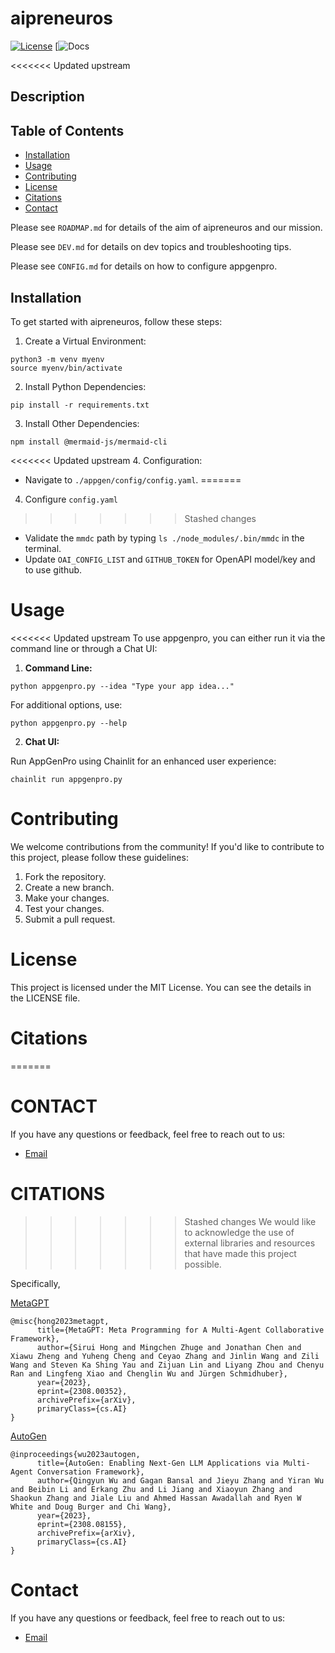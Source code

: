 # aipreneuros

[![License](https://img.shields.io/badge/License-MIT-blue.svg)](https://opensource.org/licenses/MIT)
[![Docs]()

<<<<<<< Updated upstream
## Description

## Table of Contents

- [Installation](#installation)
- [Usage](#usage)
- [Contributing](#contributing)
- [License](#license)
- [Citations](#citations)
- [Contact](#contact)

Please see `ROADMAP.md` for details of the aim of aipreneuros and our mission.

Please see `DEV.md` for details on dev topics and troubleshooting tips.

Please see `CONFIG.md` for details on how to configure appgenpro.


## Installation

To get started with aipreneuros, follow these steps:

1. Create a Virtual Environment:
```shell
python3 -m venv myenv
source myenv/bin/activate
```

2. Install Python Dependencies:
```shell
pip install -r requirements.txt
```

3. Install Other Dependencies:
```shell
npm install @mermaid-js/mermaid-cli
```

<<<<<<< Updated upstream
4. Configuration:
* Navigate to `./appgen/config/config.yaml`.
=======
4. Configure `config.yaml` 
>>>>>>> Stashed changes
* Validate the `mmdc` path by typing `ls ./node_modules/.bin/mmdc` in the terminal.
* Update `OAI_CONFIG_LIST` and `GITHUB_TOKEN` for OpenAPI model/key and to use github.

# Usage

<<<<<<< Updated upstream
To use appgenpro, you can either run it via the command line or through a Chat UI:

1. **Command Line:**

```shell
python appgenpro.py --idea "Type your app idea..."
```

For additional options, use:

```shell
python appgenpro.py --help
```

2. **Chat UI:**

Run AppGenPro using Chainlit for an enhanced user experience:

```shell
chainlit run appgenpro.py
```

# Contributing
We welcome contributions from the community! If you'd like to contribute to this project, please follow these guidelines:

1. Fork the repository.
2. Create a new branch.
3. Make your changes.
4. Test your changes.
5. Submit a pull request.

# License
This project is licensed under the MIT License. You can see the details in the LICENSE file.

# Citations
=======


# CONTACT
If you have any questions or feedback, feel free to reach out to us:

* [Email](mailto:improve.aipreneuros@gmail.com?subject=[GitHub]%20aipreneuros%20query)





# CITATIONS
>>>>>>> Stashed changes
We would like to acknowledge the use of external libraries and resources that have made this project possible.

Specifically,

[MetaGPT](https://github.com/geekan/MetaGPT/tree/main)
```
@misc{hong2023metagpt,
      title={MetaGPT: Meta Programming for A Multi-Agent Collaborative Framework}, 
      author={Sirui Hong and Mingchen Zhuge and Jonathan Chen and Xiawu Zheng and Yuheng Cheng and Ceyao Zhang and Jinlin Wang and Zili Wang and Steven Ka Shing Yau and Zijuan Lin and Liyang Zhou and Chenyu Ran and Lingfeng Xiao and Chenglin Wu and Jürgen Schmidhuber},
      year={2023},
      eprint={2308.00352},
      archivePrefix={arXiv},
      primaryClass={cs.AI}
}
```
[AutoGen](https://github.com/microsoft/autogen/tree/main)
```
@inproceedings{wu2023autogen,
      title={AutoGen: Enabling Next-Gen LLM Applications via Multi-Agent Conversation Framework},
      author={Qingyun Wu and Gagan Bansal and Jieyu Zhang and Yiran Wu and Beibin Li and Erkang Zhu and Li Jiang and Xiaoyun Zhang and Shaokun Zhang and Jiale Liu and Ahmed Hassan Awadallah and Ryen W White and Doug Burger and Chi Wang},
      year={2023},
      eprint={2308.08155},
      archivePrefix={arXiv},
      primaryClass={cs.AI}
}
```

# Contact
If you have any questions or feedback, feel free to reach out to us:

* [Email](mailto:improve.appgenpro@gmail.com?subject=[GitHub]%20appgenpro%20query)


